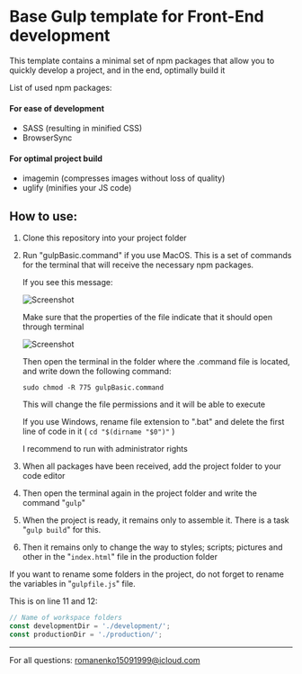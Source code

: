 # Base Gulp template for Front-End development

This template contains a minimal set of npm packages that allow you to quickly develop a project, and in the end, optimally build it

List of used npm packages:

#### For ease of development
- SASS (resulting in minified CSS)
- BrowserSync


#### For optimal project build
- imagemin (сompresses images without loss of quality)
- uglify (minifies your JS code) 

## How to use: 

1. Clone this repository into your project folder
2. Run "gulpBasic.command" if you use MacOS. This is a set of commands for the terminal that will receive the necessary npm packages.

	If you see this message:

	![Screenshot](https://user-images.githubusercontent.com/42819751/62331375-6dc92800-b4c4-11e9-9d1d-f175279c3b8a.png)
	
	Make sure that the properties of the file indicate that it should open through terminal
	
	![Screenshot](https://user-images.githubusercontent.com/42819751/62331558-ed56f700-b4c4-11e9-806e-cdd9d2a115ee.png)
	
	Then open the terminal in the folder where the .command file is located, and write down the following command:

	```sudo chmod -R 775 gulpBasic.command```
		
	This will change the file permissions and it will be able to execute
		
	If you use Windows, rename file extension to ".bat" and delete the first line of code in it ( ```cd "$(dirname "$0")"``` )
		
	I recommend to run with administrator rights

3. When all packages have been received, add the project folder to your code editor
4. Then open the terminal again in the project folder and write the command "```gulp```"
5. When the project is ready, it remains only to assemble it. There is a task "```gulp build```" for this.
6. Then it remains only to change the way to styles; scripts; pictures and other in the "```index.html```" file in the production folder

If you want to rename some folders in the project, do not forget to rename the variables in "```gulpfile.js```" file.

This is on line 11 and 12:
	
```javascript
// Name of workspace folders
const developmentDir = './development/';
const productionDir = './production/';
```

---

For all questions: [romanenko15091999@icloud.com](mailto:romanenko15091999@icloud.com)
